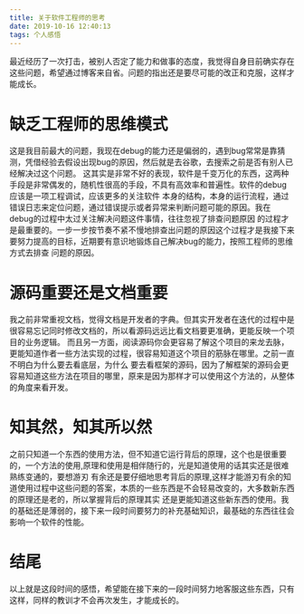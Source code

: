 ```yaml
---
title: 关于软件工程师的思考
date: 2019-10-16 12:40:13
tags: 个人感悟
---
```

最近经历了一次打击，被别人否定了能力和做事的态度，我觉得自身目前确实存在这些问题，希望通过博客来自省。问题的指出还是要尽可能的改正和克服，这样才能成长。
# 缺乏工程师的思维模式
这是我目前最大的问题，我现在debug的能力还是偏弱的，遇到bug常常是靠猜测，凭借经验去假设出现bug的原因，然后就是去谷歌，去搜索之前是否有别人已经解决过这个问题。
这其实是非常不好的表现，软件是千变万化的东西，这两种手段是非常偶发的，随机性很高的手段，不具有高效率和普遍性。软件的debug应该是一项工程调试，应该更多的关注软件
本身的结构，本身的运行流程，通过错误日志来定位问题，通过错误提示或者异常来判断问题可能的原因。我在debug的过程中太过关注解决问题这件事情，往往忽视了排查问题原因
的过程才是最重要的。一步一步按节奏不紧不慢地排查出问题的原因这个过程才是我接下来要努力提高的目标，近期要有意识地锻炼自己解决bug的能力，按照工程师的思维方式去排查
问题的原因。
# 源码重要还是文档重要
我之前非常重视文档，觉得文档是开发者的字典。但其实开发者在迭代的过程中是很容易忘记同时修改文档的，所以看源码远远比看文档要更准确，更能反映一个项目的业务逻辑。
而且另一方面，阅读源码你会更容易了解这个项目的来龙去脉，更能知道作者一些方法实现的过程，很容易知道这个项目的筋脉在哪里。之前一直不明白为什么要去看底层，为什么
要去看框架的源码，因为了解框架的源码会更容易知道这些方法在项目的哪里，原来是因为那样才可以使用这个方法的，从整体的角度来看开发。
# 知其然，知其所以然
之前只知道一个东西的使用方法，但不知道它运行背后的原理，这个也是很重要的，一个方法的使用,原理和使用是相伴随行的，光是知道使用的话其实还是很难熟练变通的，要想游刃
有余还是要仔细地思考背后的原理,这样才能游刃有余的知道使用过程中这些问题的答案，本质的一些东西是不会轻易改变的，大多数新东西的原理还是老的，所以掌握背后的原理其实
还是更能知道这些新东西的使用。我的基础还是薄弱的，接下来一段时间要努力的补充基础知识，最基础的东西往往会影响一个软件的性能。
# 结尾
以上就是这段时间的感悟，希望能在接下来的一段时间努力地客服这些东西，只有这样，同样的教训才不会再次发生，才能成长的。
